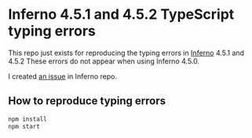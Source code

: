 # Inferno 4.5.1 and 4.5.2 TypeScript typing errors

This repo just exists for reproducing the typing errors in [Inferno](https://github.com/infernojs/inferno) 4.5.1 and 4.5.2
These errors do not appear when using Inferno 4.5.0.

I created [an issue](https://github.com/infernojs/inferno/issues/1377) in Inferno repo.

## How to reproduce typing errors
```sh
npm install
npm start

